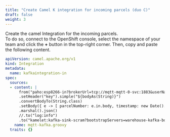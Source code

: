 ```yaml
---
title: "Create Camel K integration for incoming parcels (duo C)"
draft: false
weight: 3
---
```


Create the camel Integration for the incoming parcels.  
To do so, connect to the OpenShift console, select the namespace of your team and click the **+** button in the top-right corner. Then, copy and paste the following content.

```yaml
apiVersion: camel.apache.org/v1
kind: Integration
metadata:
  name: kafkaintegration-in
spec:
  sources:
  - content: |
      from("paho:esp8266-in?brokerUrl=tcp://mqtt-mqtt-0-svc:1883&userName=admin&password=public")
      .setHeader("key").simple("${bodyAs(String)}")
      .convertBodyTo(String.class)
      .setBody({ e -> [ parcelNumber: e.in.body, timestamp: new Date().getTime() ] })
      .marshal().json()
      //.to("log:info")
      .to("kamelet:kafka-sink-scram?bootstrapServers=warehouse-kafka-bootstrap:9092&user=camel&password=s3cr3t&topic=warehouse-in")
    name: mqtt-kafka.groovy
  traits: {}
```
